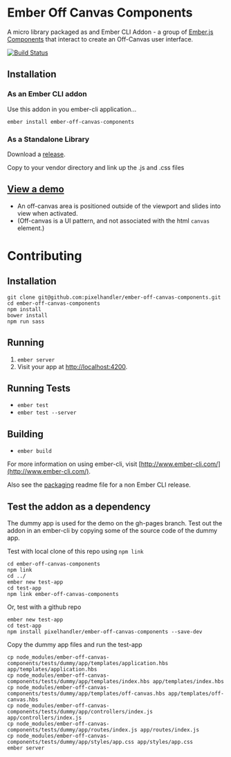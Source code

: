 # Ember Off Canvas Components

A micro library packaged as and Ember CLI Addon - a group of [Ember.js Components] that interact to create an Off-Canvas
user interface.

[![Build Status](https://travis-ci.org/pixelhandler/ember-off-canvas-components.svg)](https://travis-ci.org/pixelhandler/ember-off-canvas-components)

[Ember.js Components]: http://emberjs.com/guides/components/ 

## Installation

### As an Ember CLI addon

Use this addon in you ember-cli application...

    ember install ember-off-canvas-components

### As a Standalone Library

Download a [release][releases].

[releases]: https://github.com/pixelhandler/ember-off-canvas-components/releases

Copy to your vendor directory and link up the .js and .css files


## [View a demo][demo]

* An off-canvas area is positioned outside of the viewport and slides into view when activated. 
* (Off-canvas is a UI pattern, and not associated with the html `canvas` element.)


[demo]: http://pixelhandler.github.io/ember-off-canvas-components/


# Contributing

## Installation

    git clone git@github.com:pixelhandler/ember-off-canvas-components.git
    cd ember-off-canvas-components
    npm install
    bower install
    npm run sass

## Running

1. `ember server`
2. Visit your app at <http://localhost:4200>.

## Running Tests

* `ember test`
* `ember test --server`

## Building

* `ember build`

For more information on using ember-cli, visit [http://www.ember-cli.com/](http://www.ember-cli.com/).

Also see the [packaging] readme file for a non Ember CLI release.

[packaging]: https://github.com/pixelhandler/ember-off-canvas-components/blob/master/packaging/README-packaging.md


## Test the addon as a dependency

The dummy app is used for the demo on the gh-pages branch. Test out the
addon in an ember-cli by copying some of the source code of the dummy app. 

Test with local clone of this repo using `npm link`

    cd ember-off-canvas-components
    npm link
    cd ../
    ember new test-app
    cd test-app
    npm link ember-off-canvas-components

Or, test with a github repo

    ember new test-app
    cd test-app
    npm install pixelhandler/ember-off-canvas-components --save-dev

Copy the dummy app files and run the test-app

    cp node_modules/ember-off-canvas-components/tests/dummy/app/templates/application.hbs app/templates/application.hbs
    cp node_modules/ember-off-canvas-components/tests/dummy/app/templates/index.hbs app/templates/index.hbs
    cp node_modules/ember-off-canvas-components/tests/dummy/app/templates/off-canvas.hbs app/templates/off-canvas.hbs
    cp node_modules/ember-off-canvas-components/tests/dummy/app/controllers/index.js app/controllers/index.js
    cp node_modules/ember-off-canvas-components/tests/dummy/app/routes/index.js app/routes/index.js
    cp node_modules/ember-off-canvas-components/tests/dummy/app/styles/app.css app/styles/app.css
    ember server

